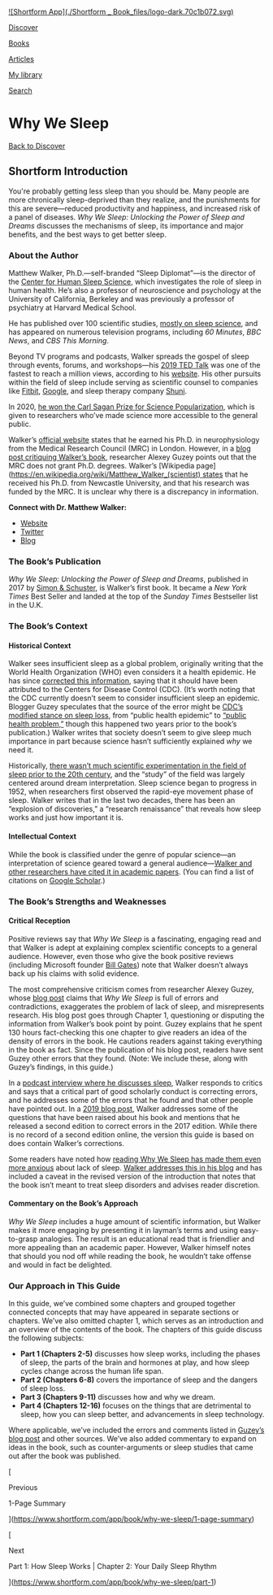 [![Shortform App](./Shortform _ Book_files/logo-dark.70c1b072.svg)](https://www.shortform.com/app)

[Discover](https://www.shortform.com/app)

[Books](https://www.shortform.com/app/books)

[Articles](https://www.shortform.com/app/articles)

[My library](https://www.shortform.com/app/library)

[Search](https://www.shortform.com/app/search)

# Why We Sleep

[Back to Discover](https://www.shortform.com/app)

## Shortform Introduction

You're probably getting less sleep than you should be. Many people are more chronically sleep-deprived than they realize, and the punishments for this are severe—reduced productivity and happiness, and increased risk of a panel of diseases. _Why We Sleep: Unlocking the Power of Sleep and Dreams_ discusses the mechanisms of sleep, its importance and major benefits, and the best ways to get better sleep.

### About the Author

Matthew Walker, Ph.D.—self-branded “Sleep Diplomat”—is the director of the [Center for Human Sleep Science](https://www.humansleepscience.com/), which investigates the role of sleep in human health. He’s also a professor of neuroscience and psychology at the University of California, Berkeley and was previously a professor of psychiatry at Harvard Medical School.

He has published over 100 scientific studies, [mostly on sleep science](https://scholar.google.com/citations?user=lhjZVXkAAAAJ&hl=en), and has appeared on numerous television programs, including _60 Minutes_, _BBC News_, and _CBS This Morning_.

Beyond TV programs and podcasts, Walker spreads the gospel of sleep through events, forums, and workshops—his [2019 TED Talk](https://www.ted.com/talks/matt_walker_sleep_is_your_superpower) was one of the fastest to reach a million views, according to his [website](https://www.sleepdiplomat.com/speaker). His other pursuits within the field of sleep include serving as scientific counsel to companies like [Fitbit](https://www.fitbit.com/ph/home), [Google](https://www.sleepdiplomat.com/entrepreneur), and sleep therapy company [Shuni](https://www.shuni.io/).

In 2020, [he won the Carl Sagan Prize for Science Popularization](https://news.berkeley.edu/story_jump/sleep-researcher-matthew-walker-wins-carl-sagan-science-prize/), which is given to researchers who’ve made science more accessible to the general public.

Walker’s [official website](https://www.sleepdiplomat.com/professor) states that he earned his Ph.D. in neurophysiology from the Medical Research Council (MRC) in London. However, in a [blog post critiquing Walker’s book](https://guzey.com/books/why-we-sleep/), researcher Alexey Guzey points out that the MRC does not grant Ph.D. degrees. Walker’s [Wikipedia page](https://en.wikipedia.org/wiki/Matthew_Walker_(scientist) states that he received his Ph.D. from Newcastle University, and that his research was funded by the MRC. It is unclear why there is a discrepancy in information.

**Connect with Dr. Matthew Walker:**

- [Website](https://www.sleepdiplomat.com/)
- [Twitter](https://twitter.com/sleepdiplomat)
- [Blog](https://sleepdiplomat.wordpress.com/)

### The Book’s Publication

_Why We Sleep: Unlocking the Power of Sleep and Dreams_, published in 2017 by [Simon & Schuster](https://www.simonandschuster.com/books/Why-We-Sleep/Matthew-Walker/9781501144325), is Walker’s first book. It became a _New York Times_ Best Seller and landed at the top of the _Sunday Times_ Bestseller list in the U.K.

### The Book’s Context

#### Historical Context

Walker sees insufficient sleep as a global problem, originally writing that the World Health Organization (WHO) even considers it a health epidemic. He has since [corrected this information](https://sleepdiplomat.wordpress.com/#CDC_WHO), saying that it should have been attributed to the Centers for Disease Control (CDC). (It’s worth noting that the CDC currently doesn’t seem to consider insufficient sleep an epidemic. Blogger Guzey speculates that the source of the error might be [CDC’s modified stance on sleep loss](https://guzey.com/books/why-we-sleep/#possible-origin-of-the-sleeplessness-epidemic-thing), from “public health epidemic” to [“public health problem,”](https://perma.cc/UJ4W-JHNY) though this happened two years prior to the book’s publication.) Walker writes that society doesn’t seem to give sleep much importance in part because science hasn’t sufficiently explained _why_ we need it.

Historically, [there wasn’t much scientific experimentation in the field of sleep prior to the 20th century](https://thorax.bmj.com/content/53/suppl_3/S2), and the “study” of the field was largely centered around dream interpretation. Sleep science began to progress in 1952, when researchers first observed the rapid-eye movement phase of sleep. Walker writes that in the last two decades, there has been an “explosion of discoveries,” a “research renaissance” that reveals how sleep works and just how important it is.

#### Intellectual Context

While the book is classified under the genre of popular science—an interpretation of science geared toward a general audience—[Walker and other researchers have cited it in academic papers](https://guzey.com/books/why-we-sleep/#appendix-is-why-we-sleep-pop-science-or-is-it-an-academic-book-also-miscitations-impossible-numbers-and-walker-copy-pasting-papers). (You can find a list of citations on [Google Scholar](https://scholar.google.com/scholar?start=0&q=why+we+sleep+walker&hl=en&as_sdt=0,5).)

### The Book’s Strengths and Weaknesses

#### Critical Reception

Positive reviews say that _Why We Sleep_ is a fascinating, engaging read and that Walker is adept at explaining complex scientific concepts to a general audience. However, even those who give the book positive reviews (including Microsoft founder [Bill Gates](https://www.gatesnotes.com/Books/Why-We-Sleep)) note that Walker doesn’t always back up his claims with solid evidence.

The most comprehensive criticism comes from researcher Alexey Guzey, whose [blog post](https://guzey.com/books/why-we-sleep/) claims that _Why We Sleep_ is full of errors and contradictions, exaggerates the problem of lack of sleep, and misrepresents research. His blog post goes through Chapter 1, questioning or disputing the information from Walker’s book point by point. Guzey explains that he spent 130 hours fact-checking this one chapter to give readers an idea of the density of errors in the book. He cautions readers against taking everything in the book as fact. Since the publication of his blog post, readers have sent Guzey other errors that they found. (Note: We include these, along with Guzey’s findings, in this guide.)

In a [podcast interview where he discusses sleep](https://peterattiamd.com/matthewwalker4/), Walker responds to critics and says that a critical part of good scholarly conduct is correcting errors, and he addresses some of the errors that he found and that other people have pointed out. In a [2019 blog post](https://sleepdiplomat.wordpress.com/), Walker addresses some of the questions that have been raised about his book and mentions that he released a second edition to correct errors in the 2017 edition. While there is no record of a second edition online, the version this guide is based on does contain Walker’s corrections.

Some readers have noted how [reading Why We Sleep has made them even more anxious](https://guzey.com/books/why-we-sleep/#appendix-the-concrete-harm-done-by-the-book) about lack of sleep. [Walker addresses this in his blog](https://sleepdiplomat.wordpress.com/#Miscellany) and has included a caveat in the revised version of the introduction that notes that the book isn’t meant to treat sleep disorders and advises reader discretion.

#### Commentary on the Book’s Approach

_Why We Sleep_ includes a huge amount of scientific information, but Walker makes it more engaging by presenting it in layman’s terms and using easy-to-grasp analogies. The result is an educational read that is friendlier and more appealing than an academic paper. However, Walker himself notes that should you nod off while reading the book, he wouldn’t take offense and would in fact be delighted.

### Our Approach in This Guide

In this guide, we’ve combined some chapters and grouped together connected concepts that may have appeared in separate sections or chapters. We’ve also omitted chapter 1, which serves as an introduction and an overview of the contents of the book. The chapters of this guide discuss the following subjects:

- **Part 1 (Chapters 2-5)** discusses how sleep works, including the phases of sleep, the parts of the brain and hormones at play, and how sleep cycles change across the human life span.
- **Part 2 (Chapters 6-8)** covers the importance of sleep and the dangers of sleep loss.
- **Part 3 (Chapters 9-11)** discusses how and why we dream.
- **Part 4 (Chapters 12-16)** focuses on the things that are detrimental to sleep, how you can sleep better, and advancements in sleep technology.

Where applicable, we’ve included the errors and comments listed in [Guzey’s blog post](https://guzey.com/books/why-we-sleep/) and other sources. We’ve also added commentary to expand on ideas in the book, such as counter-arguments or sleep studies that came out after the book was published.

[

Previous

1-Page Summary

](https://www.shortform.com/app/book/why-we-sleep/1-page-summary)

[

Next

Part 1: How Sleep Works | Chapter 2: Your Daily Sleep Rhythm

](https://www.shortform.com/app/book/why-we-sleep/part-1)